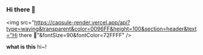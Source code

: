 ### Hi there 👋
<img src="https://capsule-render.vercel.app/api?type=waving&transparent&color=0096FF&height=100&section=header&text="Hi there 👋"&fontSize=90&fontColor=72FFFF" />
<!--
**jinsimpunch/jinsimpunch** is a ✨ _special_ ✨ repository because its `README.md` (this file) appears on your GitHub profile.

Here are some ideas to get you started:

- 🔭 I’m currently working on ...
- 🌱 I’m currently learning ...
- 👯 I’m looking to collaborate on ...
- 🤔 I’m looking for help with ...
- 💬 Ask me about ...
- 📫 How to reach me: ...
- 😄 Pronouns: ...
- ⚡ Fun fact: ...
-->


**what is this** hi~!
